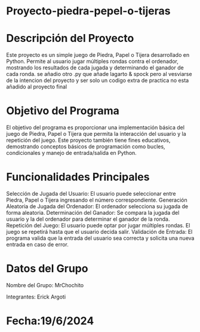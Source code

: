 # Proyecto-piedra-pepel-o-tijeras
# Descripción del Proyecto
Este proyecto es un simple juego de Piedra, Papel o Tijera desarrollado en Python. Permite al usuario jugar múltiples rondas contra el ordenador, mostrando los resultados de cada jugada y determinando el ganador de cada ronda. se añadio otro .py que añade lagarto & spock pero al vesviarse de la intencion del proyecto y ser solo un codigo extra de practica no esta añadido al proyecto final

# Objetivo del Programa
El objetivo del programa es proporcionar una implementación básica del juego de Piedra, Papel o Tijera que permita la interacción del usuario y la repetición del juego. Este proyecto también tiene fines educativos, demostrando conceptos básicos de programación como bucles, condicionales y manejo de entrada/salida en Python.

# Funcionalidades Principales
Selección de Jugada del Usuario: El usuario puede seleccionar entre Piedra, Papel o Tijera ingresando el número correspondiente.
Generación Aleatoria de Jugada del Ordenador: El ordenador selecciona su jugada de forma aleatoria.
Determinación del Ganador: Se compara la jugada del usuario y la del ordenador para determinar el ganador de la ronda.
Repetición del Juego: El usuario puede optar por jugar múltiples rondas. El juego se repetirá hasta que el usuario decida salir.
Validación de Entrada: El programa valida que la entrada del usuario sea correcta y solicita una nueva entrada en caso de error.
# Datos del Grupo
Nombre del Grupo: MrChochito

Integrantes:
Erick Argoti
# Fecha:19/6/2024
